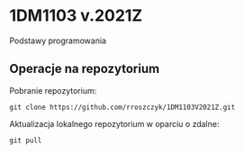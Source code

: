 # 1DM1103 v.2021Z
Podstawy programowania

## Operacje na repozytorium

Pobranie repozytorium:

`git clone https://github.com/rroszczyk/1DM1103V2021Z.git`

Aktualizacja lokalnego repozytorium w oparciu o zdalne:

`git pull`

